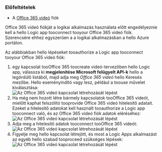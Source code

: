 ### <a name="prerequisites"></a>Előfeltételek
* A [Office 365 videó](https://support.office.com/article/Meet-Office-365-Video-ca1cc1a9-a615-46e1-b6a3-40dbd99939a6) fiók  

Office 365 videó fiókját a logikai alkalmazás használata előtt engedélyeznie kell a hello Logic app tooconnect tooyour Office 365 videó fiók. Szerencsére ehhez egyszerűen a a logikai alkalmazásban a hello Azure portálon.  

Az alábbiakban hello lépéseket tooauthorize a Logic app tooconnect tooyour Office 365 videó fiók:  

1. egy kapcsolat tooOffice 365 toocreate videó-tervezőben hello Logic app, válassza ki **megjelenítése Microsoft felügyelt API-k** hello a legördülő listából, majd adja meg *Office 365 videó* hello Keresés mezőbe. Hello eseményindító vagy lesz, például a toouse művelet kiválasztása:  
   ![Az Office 365 videó kapcsolat létrehozását lépést](./media/connectors-create-api-office365video/office365video-1.png)  
2. Ha még nem hozott létre bármely kapcsolatok tooOffice 365 videót, mielőtt kaphat felszólító tooprovide Office 365 videó hitelesítő adatait. Ezeket a hitelesítő adatokat kell használt tooauthorize a Logic app tooconnect való, és az Office 365 videó fiók adatok eléréséhez:  
   ![Az Office 365 videó kapcsolat létrehozását lépést](./media/connectors-create-api-office365video/office365video-2.png)  
3. Adja meg a hitelesítő adatok tooconnect tooOffice 365 videót:  
   ![Az Office 365 videó kapcsolat létrehozását lépést](./media/connectors-create-api-office365video/office365video-3.png)  
4. Figyelje meg hello kapcsolat létrejött, és most a Logic Apps alkalmazást az egyéb hello szabad tooproceed szükséges lépések:  
   ![Az Office 365 videó kapcsolat létrehozását lépést](./media/connectors-create-api-office365video/office365video-4.png)  

